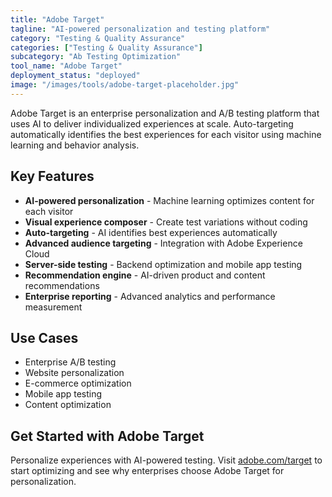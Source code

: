 ```yaml
---
title: "Adobe Target"
tagline: "AI-powered personalization and testing platform"
category: "Testing & Quality Assurance"
categories: ["Testing & Quality Assurance"]
subcategory: "Ab Testing Optimization"
tool_name: "Adobe Target"
deployment_status: "deployed"
image: "/images/tools/adobe-target-placeholder.jpg"
---
```

Adobe Target is an enterprise personalization and A/B testing platform that uses AI to deliver individualized experiences at scale. Auto-targeting automatically identifies the best experiences for each visitor using machine learning and behavior analysis.

## Key Features

- **AI-powered personalization** - Machine learning optimizes content for each visitor
- **Visual experience composer** - Create test variations without coding
- **Auto-targeting** - AI identifies best experiences automatically
- **Advanced audience targeting** - Integration with Adobe Experience Cloud
- **Server-side testing** - Backend optimization and mobile app testing
- **Recommendation engine** - AI-driven product and content recommendations
- **Enterprise reporting** - Advanced analytics and performance measurement

## Use Cases

- Enterprise A/B testing
- Website personalization
- E-commerce optimization
- Mobile app testing
- Content optimization

## Get Started with Adobe Target

Personalize experiences with AI-powered testing. Visit [adobe.com/target](https://www.adobe.com/target.html) to start optimizing and see why enterprises choose Adobe Target for personalization.
